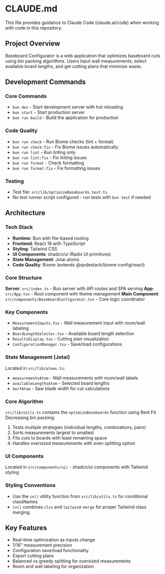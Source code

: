# CLAUDE.md

This file provides guidance to Claude Code (claude.ai/code) when working with code in this repository.

## Project Overview

Baseboard Configurator is a web application that optimizes baseboard cuts using bin packing algorithms. Users input wall measurements, select available board lengths, and get cutting plans that minimize waste.

## Development Commands

### Core Commands
- `bun dev` - Start development server with hot reloading
- `bun start` - Start production server
- `bun run build` - Build the application for production

### Code Quality
- `bun run check` - Run Biome checks (lint + format)
- `bun run check:fix` - Fix Biome issues automatically
- `bun run lint` - Run linting only
- `bun run lint:fix` - Fix linting issues
- `bun run format` - Check formatting
- `bun run format:fix` - Fix formatting issues

### Testing
- Test file: `src/lib/optimizeBaseboards.test.ts`
- No test runner script configured - run tests with `bun test` if needed

## Architecture

### Tech Stack
- **Runtime**: Bun with file-based routing
- **Frontend**: React 19 with TypeScript
- **Styling**: Tailwind CSS
- **UI Components**: shadcn/ui (Radix UI primitives)
- **State Management**: Jotai atoms
- **Code Quality**: Biome (extends @qodestack/biome-config/react)

### Core Structure

**Server**: `src/index.ts` - Bun server with API routes and SPA serving
**App**: `src/App.tsx` - Root component with theme management
**Main Component**: `src/components/BaseboardConfigurator.tsx` - Core logic coordinator

### Key Components
- `MeasurementInputs.tsx` - Wall measurement input with room/wall labeling
- `BoardLengthSelector.tsx` - Available board length selection
- `ResultsDisplay.tsx` - Cutting plan visualization
- `ConfigurationManager.tsx` - Save/load configurations

### State Management (Jotai)
Located in `src/lib/atoms.ts`:
- `measurementsAtom` - Wall measurements with room/wall labels
- `availableLengthsAtom` - Selected board lengths
- `kerfAtom` - Saw blade width for cut calculations

### Core Algorithm
`src/lib/utils.ts` contains the `optimizeBaseboards` function using Best Fit Decreasing bin packing:
1. Tests multiple strategies (individual lengths, combinations, pairs)
2. Sorts measurements largest to smallest
3. Fits cuts to boards with least remaining space
4. Handles oversized measurements with even splitting option

### UI Components
Located in `src/components/ui/` - shadcn/ui components with Tailwind styling

### Styling Conventions
- Use the `cn()` utility function from `src/lib/utils.ts` for conditional classNames
- `cn()` combines `clsx` and `tailwind-merge` for proper Tailwind class merging

## Key Features
- Real-time optimization as inputs change
- 1/16" measurement precision
- Configuration save/load functionality
- Export cutting plans
- Balanced vs greedy splitting for oversized measurements
- Room and wall labeling for organization